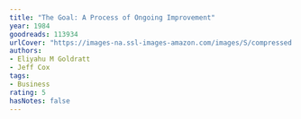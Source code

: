 ```yaml
---
title: "The Goal: A Process of Ongoing Improvement"
year: 1984
goodreads: 113934
urlCover: "https://images-na.ssl-images-amazon.com/images/S/compressed.photo.goodreads.com/books/1475538019i/113934.jpg"
authors:
- Eliyahu M Goldratt
- Jeff Cox
tags:
- Business
rating: 5
hasNotes: false
---
```

